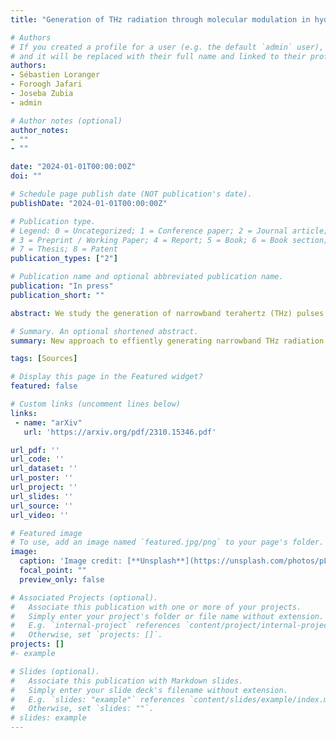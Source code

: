 ```yaml
---
title: "Generation of THz radiation through molecular modulation in hydrogen-filled hybrid anti-resonant fibers"

# Authors
# If you created a profile for a user (e.g. the default `admin` user), write the username (folder name) here 
# and it will be replaced with their full name and linked to their profile.
authors:
- Sébastien Loranger
- Foroogh Jafari
- Joseba Zubia
- admin

# Author notes (optional)
author_notes:
- ""
- ""

date: "2024-01-01T00:00:00Z"
doi: ""

# Schedule page publish date (NOT publication's date).
publishDate: "2024-01-01T00:00:00Z"

# Publication type.
# Legend: 0 = Uncategorized; 1 = Conference paper; 2 = Journal article;
# 3 = Preprint / Working Paper; 4 = Report; 5 = Book; 6 = Book section;
# 7 = Thesis; 8 = Patent
publication_types: ["2"]

# Publication name and optional abbreviated publication name.
publication: "In press"
publication_short: ""

abstract: We study the generation of narrowband terahertz (THz) pulses by stimulated Raman scattering and molecular modulation in hydrogen-filled hybrid hollow-core fibers. Using a judicious combination of materials and transverse structures, this waveguide design enables simultaneous confinement of optical and THz signals with reasonably low attenuation, as well as high nonlinear overlap. The THz pulses are then generated as the second Stokes band of a ns-long near-infrared pump pulse, aided by Raman coherence waves excited in the gaseous core by the beat-note created by the pump and its first Stokes band. Optimization of the fiber characteristics facilitates phase matching between the corresponding transitions and coherence waves while avoiding coherent gain suppression, resulting in potential optical-to-THz conversion efficiencies up to 60%, as confirmed by rigorous numerical modelling under ideal zero-loss conditions. When the current optical material constraints are considered, however, the attainable efficiencies relax to 0.2%, a still competitive value compared to other systems. The approach is in principle power and energy scalable, as well as tunable in the 1 – 10 THz range without any spectral gaps, thereby opening new pathways to the development of fiber-based THz sources complementary to other mature technologies such as quantum cascade lasers.

# Summary. An optional shortened abstract.
summary: New approach to effiently generating narrowband THz radiation! 

tags: [Sources]

# Display this page in the Featured widget?
featured: false

# Custom links (uncomment lines below)
links:
 - name: "arXiv"
   url: 'https://arxiv.org/pdf/2310.15346.pdf'

url_pdf: ''
url_code: ''
url_dataset: ''
url_poster: ''
url_project: ''
url_slides: ''
url_source: ''
url_video: ''

# Featured image
# To use, add an image named `featured.jpg/png` to your page's folder. 
image:
  caption: 'Image credit: [**Unsplash**](https://unsplash.com/photos/pLCdAaMFLTE)'
  focal_point: ""
  preview_only: false

# Associated Projects (optional).
#   Associate this publication with one or more of your projects.
#   Simply enter your project's folder or file name without extension.
#   E.g. `internal-project` references `content/project/internal-project/index.md`.
#   Otherwise, set `projects: []`.
projects: []
#- example

# Slides (optional).
#   Associate this publication with Markdown slides.
#   Simply enter your slide deck's filename without extension.
#   E.g. `slides: "example"` references `content/slides/example/index.md`.
#   Otherwise, set `slides: ""`.
# slides: example
---
```

